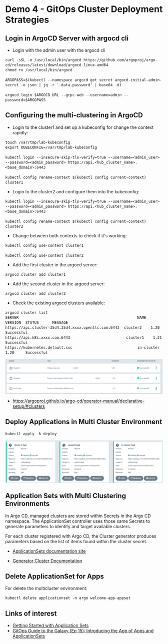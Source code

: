 # Demo 4 - GitOps Cluster Deployment Strategies

## Login in ArgoCD Server with argocd cli

* Login with the admin user with the argocd cli

```
curl -sSL -o /usr/local/bin/argocd https://github.com/argoproj/argo-cd/releases/latest/download/argocd-linux-amd64
chmod +x /usr/local/bin/argocd

ARGOPASS=$(kubectl --namespace argocd get secret argocd-initial-admin-secret -o json | jq -r '.data.password' | base64 -d)

argocd login $ARGOCD_URL --grpc-web --username=admin --password=$ARGOPASS
```

## Configuring the multi-clustering in ArgoCD

* Login to the cluster1 and set up a kubeconfig for change the context rapidly:

```
touch /var/tmp/lab-kubeconfig
export KUBECONFIG=/var/tmp/lab-kubeconfig

kubectl login --insecure-skip-tls-verify=true --username=<admin_user> --password=<admin_password> https://api.<hub_cluster_name>.<base_domain>:6443

kubectl config rename-context $(kubectl config current-context) cluster1
```

* Login to the cluster2 and configure them into the kubeconfig:

```
kubectl login --insecure-skip-tls-verify=true --username=<admin_user> --password=<admin_password> https://api.<hub_cluster_name>.<base_domain>:6443

kubectl config rename-context $(kubectl config current-context) cluster2
```

* Change between both contexts to check if it's working:

```
kubectl config use-context cluster1

kubectl config use-context cluster2
```

* Add the first cluster in the argocd server:

```
argocd cluster add cluster1
```

* Add the second cluster in the argocd server:

```
argocd cluster add cluster2
```

* Check the existing argocd clusters available:

```
argocd cluster list
SERVER                                                     NAME        VERSION  STATUS      MESSAGE
https://api.cluster-35d4.35d4.xxxx.opentlc.com:6443  cluster2    1.20     Successful
https://api.k8s.xxxx.com:6443                         cluster1    1.21     Successful
https://kubernetes.default.svc                             in-cluster  1.20     Successful
```

<img align="center" width="650" src="docs/pic1.png">

* https://argoproj.github.io/argo-cd/operator-manual/declarative-setup/#clusters

## Deploy Applications in Multi Cluster Environment

```
kubectl apply -k deploy
```

<img align="center" width="650" src="docs/pic2.png">

## Application Sets with Multi Clustering Environments

In Argo CD, managed clusters are stored within Secrets in the Argo CD namespace. The ApplicationSet
controller uses those same Secrets to generate parameters to identify and target available clusters.

For each cluster registered with Argo CD, the Cluster generator produces parameters based on the
list of items found within the cluster secret.

* [ApplicationSets documentation site](https://argocd-applicationset.readthedocs.io/en/stable/)

* [Generator Cluster Documentation](https://argocd-applicationset.readthedocs.io/en/stable/Generators-Cluster/)

## Delete ApplicationSet for Apps

For delete the multicluster environment:

```
kubectl delete applicationset -n argo welcome-app-appset
```

## Links of interest

* [Getting Started with Application Sets](https://cloud.redhat.com/blog/getting-started-with-applicationsets)
* [GitOps Guide to the Galaxy (Ep 15): Introducing the App of Apps and ApplicationSets](https://www.youtube.com/watch?v=HqzUIJMYnfY&ab_channel=OpenShift)
